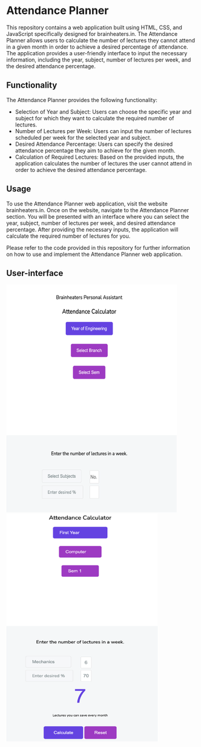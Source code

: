 # Attendance Planner
This repository contains a web application built using HTML, CSS, and JavaScript specifically designed for brainheaters.in. The Attendance Planner allows users to calculate the number of lectures they cannot attend in a given month in order to achieve a desired percentage of attendance. The application provides a user-friendly interface to input the necessary information, including the year, subject, number of lectures per week, and the desired attendance percentage.

## Functionality
The Attendance Planner provides the following functionality:

- Selection of Year and Subject: Users can choose the specific year and subject for which they want to calculate the required number of lectures.
- Number of Lectures per Week: Users can input the number of lectures scheduled per week for the selected year and subject.
- Desired Attendance Percentage: Users can specify the desired attendance percentage they aim to achieve for the given month.
- Calculation of Required Lectures: Based on the provided inputs, the application calculates the number of lectures the user cannot attend in order to achieve the desired attendance percentage.

## Usage
To use the Attendance Planner web application, visit the website brainheaters.in. Once on the website, navigate to the Attendance Planner section. You will be presented with an interface where you can select the year, subject, number of lectures per week, and desired attendance percentage. After providing the necessary inputs, the application will calculate the required number of lectures for you.

Please refer to the code provided in this repository for further information on how to use and implement the Attendance Planner web application.

## User-interface
<img src="Screenshot1.png" alt="Screen 1" title="Screen 1" width="450" height="600">
<img src="Screenshot2.png" alt="Screen 2" title="Screen 2" width="400" height="600">